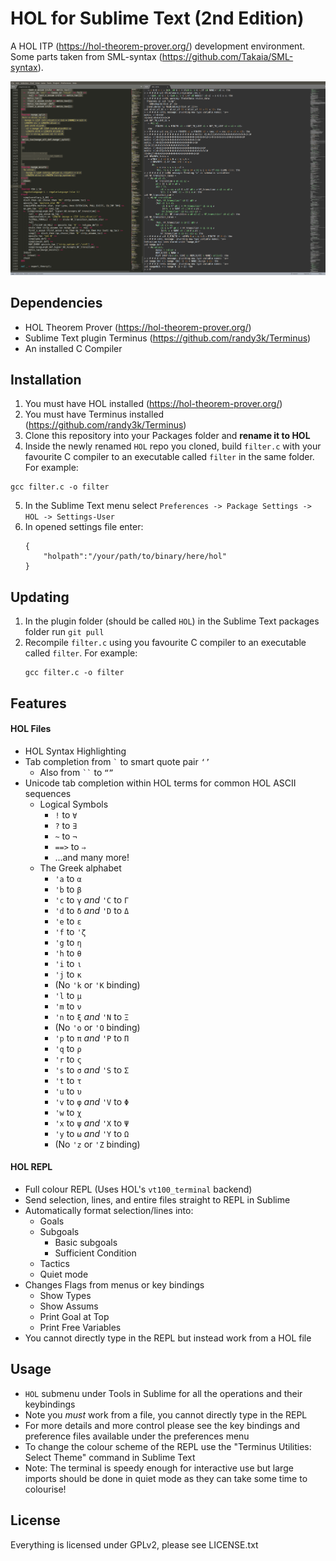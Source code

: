 HOL for Sublime Text (2nd Edition)
=====================================

A HOL ITP (https://hol-theorem-prover.org/) development environment.
Some parts taken from SML-syntax (https://github.com/Takaia/SML-syntax).

![HOL Plugin Screenshot](example_screenshot.png)


Dependencies
------------
* HOL Theorem Prover (https://hol-theorem-prover.org/)
* Sublime Text plugin Terminus (https://github.com/randy3k/Terminus)
* An installed C Compiler

Installation
-------------
1. You must have HOL installed (https://hol-theorem-prover.org/)
2. You must have Terminus installed (https://github.com/randy3k/Terminus)
3. Clone this repository into your Packages folder and **rename it to HOL**
4. Inside the newly renamed ``HOL`` repo you cloned, build ``filter.c`` with your
favourite C compiler to an executable called ``filter`` in the same folder. For example:
```
gcc filter.c -o filter
```
5. In the Sublime Text menu select ``Preferences -> Package Settings -> HOL -> Settings-User``
6. In opened settings file enter:
    ```
    {
        "holpath":"/your/path/to/binary/here/hol"
    }
    ```

Updating
--------
1. In the plugin folder (should be called ``HOL``) in the  Sublime Text packages folder
   run ``git pull``
2. Recompile ``filter.c`` using you favourite C compiler to an executable called
   ``filter``. For example:
   ```
   gcc filter.c -o filter
   ```

Features
--------
#### HOL Files
* HOL Syntax Highlighting
* Tab completion from `` ` `` to smart quote pair ``‘’``
    * Also from ` `` ` to ``“”``
* Unicode tab completion within HOL terms for common HOL ASCII sequences
    * Logical Symbols
        * ``!`` to ``∀``
        * ``?`` to ``∃``
        * ``~`` to ``¬``
        * ``==>`` to ``⇒``
        * ...and many more!
    * The Greek alphabet
        * ``'a`` to ``α``
        * ``'b`` to ``β``
        * ``'c`` to ``γ`` *and* ``'C`` to ``Γ``
        * ``'d`` to ``δ`` *and* ``'D`` to ``Δ``
        * ``'e`` to ``ε``
        * ``'f`` to ``'ζ``
        * ``'g`` to ``η``
        * ``'h`` to ``θ``
        * ``'i`` to ``ι``
        * ``'j`` to ``κ``
        * (No ``'k`` or ``'K`` binding)
        * ``'l`` to ``μ``
        * ``'m`` to ``ν``
        * ``'n`` to ``ξ`` *and* ``'N`` to ``Ξ``
        * (No ``'o`` or ``'O`` binding)
        * ``'p`` to ``π`` *and* ``'P`` to ``Π``
        * ``'q`` to ``ρ``
        * ``'r`` to ``ς``
        * ``'s`` to ``σ`` *and* ``'S`` to ``Σ``
        * ``'t`` to ``τ``
        * ``'u`` to ``υ``
        * ``'v`` to ``φ`` *and* ``'V`` to ``Φ``
        * ``'w`` to ``χ``
        * ``'x`` to ``ψ`` *and* ``'X`` to ``Ψ``
        * ``'y`` to ``ω`` *and* ``'Y`` to ``Ω``
        * (No ``'z`` or ``'Z`` binding)
#### HOL REPL
* Full colour REPL (Uses HOL's ``vt100_terminal`` backend)
* Send selection, lines, and entire files straight to REPL in Sublime
* Automatically format selection/lines into:
    * Goals
    * Subgoals
        * Basic subgoals
        * Sufficient Condition
    * Tactics
    * Quiet mode
* Changes Flags from menus or key bindings
    * Show Types
    * Show Assums
    * Print Goal at Top
    * Print Free Variables
* You cannot directly type in the REPL but instead work from a HOL file

Usage
-------
* ``HOL`` submenu under Tools in Sublime for all the operations and their keybindings
* Note you *must* work from a file, you cannot directly type in the REPL
* For more details and more control please see the key bindings and preference files available under the preferences menu
* To change the colour scheme of the REPL use the "Terminus Utilities: Select Theme" command in Sublime Text
* Note: The terminal is speedy enough for interactive use but large imports should be done in quiet mode as they
can take some time to colourise!

License
--------
Everything is licensed under GPLv2, please see LICENSE.txt
